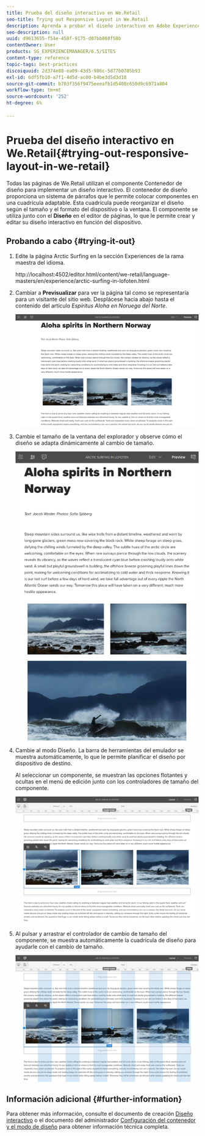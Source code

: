 ```yaml
---
title: Prueba del diseño interactivo en We.Retail
seo-title: Trying out Responsive Layout in We.Retail
description: Aprenda a probar el diseño interactivo en Adobe Experience Manager mediante We.Retail.
seo-description: null
uuid: d9613655-f54e-458f-9175-d07bb868f58b
contentOwner: User
products: SG_EXPERIENCEMANAGER/6.5/SITES
content-type: reference
topic-tags: best-practices
discoiquuid: 2d374e88-ea09-43d5-986c-5d77b0705b93
exl-id: 6df5fb10-a7f1-4d5d-ac00-b4be3d5d3d18
source-git-commit: b703f356f9475eeeafb1d5408c650d9c6971a804
workflow-type: tm+mt
source-wordcount: '252'
ht-degree: 6%

---
```


# Prueba del diseño interactivo en We.Retail{#trying-out-responsive-layout-in-we-retail}

Todas las páginas de We.Retail utilizan el componente Contenedor de diseño para implementar un diseño interactivo. El contenedor de diseño proporciona un sistema de párrafos que le permite colocar componentes en una cuadrícula adaptable. Esta cuadrícula puede reorganizar el diseño según el tamaño y el formato del dispositivo o la ventana. El componente se utiliza junto con el **Diseño** en el editor de páginas, lo que le permite crear y editar su diseño interactivo en función del dispositivo.

## Probando a cabo {#trying-it-out}

1. Edite la página Arctic Surfing en la sección Experiences de la rama maestra del idioma.

   http://localhost:4502/editor.html/content/we-retail/language-masters/en/experience/arctic-surfing-in-lofoten.html

1. Cambiar a **Previsualizar** para ver la página tal como se representaría para un visitante del sitio web. Desplácese hacia abajo hasta el contenido del artículo *Espíritus Aloha en Noruega del Norte*.

   ![chlimage_1-178](assets/chlimage_1-178.png)

1. Cambie el tamaño de la ventana del explorador y observe cómo el diseño se adapta dinámicamente al cambio de tamaño.

   ![chlimage_1-179](assets/chlimage_1-179.png)

1. Cambie al modo Diseño. La barra de herramientas del emulador se muestra automáticamente, lo que le permite planificar el diseño por dispositivo de destino.

   Al seleccionar un componente, se muestran las opciones flotantes y ocultas en el menú de edición junto con los controladores de tamaño del componente.

   ![chlimage_1-180](assets/chlimage_1-180.png)

1. Al pulsar y arrastrar el controlador de cambio de tamaño del componente, se muestra automáticamente la cuadrícula de diseño para ayudarle con el cambio de tamaño.

   ![chlimage_1-181](assets/chlimage_1-181.png)

## Información adicional {#further-information}

Para obtener más información, consulte el documento de creación [Diseño interactivo](/help/sites-authoring/responsive-layout.md) o el documento del administrador [Configuración del contenedor y el modo de diseño](/help/sites-administering/configuring-responsive-layout.md) para obtener información técnica completa.
